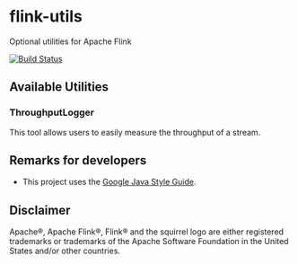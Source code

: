 # flink-utils
Optional utilities for Apache Flink

[![Build Status](https://travis-ci.org/rmetzger/flink-utils.svg?branch=master)](https://travis-ci.org/rmetzger/flink-utils)

## Available Utilities

### ThroughputLogger

This tool allows users to easily measure the throughput of a stream.

## Remarks for developers

* This project uses the [Google Java Style Guide](https://google.github.io/styleguide/javaguide.html).


## Disclaimer

Apache®, Apache Flink®, Flink® and the squirrel logo are either registered trademarks or trademarks of the Apache Software Foundation in the United States and/or other countries.
